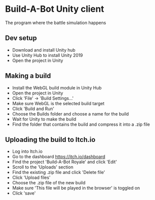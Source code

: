 # Build-A-Bot Unity client

The program where the battle simulation happens

## Dev setup
* Download and install Unity hub
* Use Unity Hub to install Unity 2019
* Open the project in Unity

## Making a build
* Install the WebGL build module in Unity Hub
* Open the project in Unity
* Click 'File' -> 'Build Settings...'
* Make sure WebGL is the selected build target
* Click 'Build and Run'
* Choose the Builds folder and choose a name for the build
* Wait for Unity to make the build
* Find the folder that contains the build and compress it into a .zip file

## Uploading the build to Itch.io
* Log into Itch.io
* Go to the dashboard https://itch.io/dashboard
* Find the project 'Build-A-Bot Royale' and click 'Edit'
* Scroll to the 'Uploads' section
* Find the existing .zip file and click 'Delete file'
* Click 'Upload files'
* Choose the .zip file of the new build
* Make sure 'This file will be played in the browser' is toggled on
* Click 'save'

